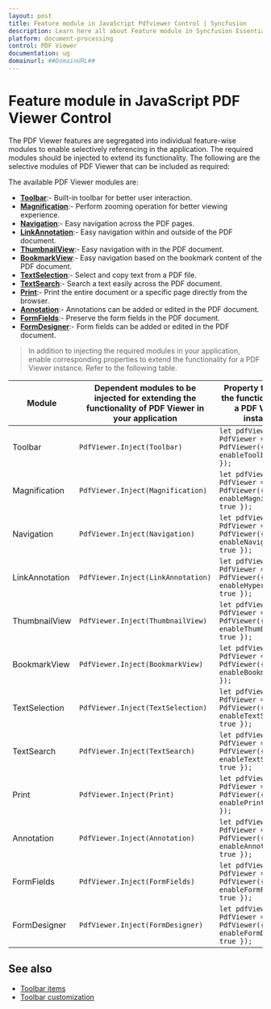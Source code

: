 ```yaml
---
layout: post
title: Feature module in JavaScript Pdfviewer Control | Syncfusion
description: Learn here all about Feature module in Syncfusion Essential JavaScript Pdfviewer control, its elements and more.
platform: document-processing
control: PDF Viewer
documentation: ug
domainurl: ##DomainURL##
---
```


# Feature module in JavaScript PDF Viewer Control

The PDF Viewer features are segregated into individual feature-wise modules to enable selectively referencing in the application. The required modules should be injected to extend its functionality. The following are the selective modules of PDF Viewer that can be included as required:

The available PDF Viewer modules are:

* [**Toolbar**](./toolbar-customization):- Built-in toolbar for better user interaction.
* [**Magnification**](./magnification):- Perform zooming operation for better viewing experience.
* [**Navigation**](./interactive-pdf-navigation/page-navigation):- Easy navigation across the PDF pages.
* [**LinkAnnotation**](./interactive-pdf-navigation/table-of-content-navigation):- Easy navigation within and outside of the PDF document.
* [**ThumbnailView**](./interactive-pdf-navigation/page-thumbnail-navigation):- Easy navigation with in the PDF document.
* [**BookmarkView**](./interactive-pdf-navigation/bookmark-navigation):- Easy navigation based on the bookmark content of the PDF document.
* [**TextSelection**](./textselection):- Select and copy text from a PDF file.
* [**TextSearch**](./text-search):- Search a text easily across the PDF document.
* [**Print**](./print):- Print the entire document or a specific page directly from the browser.
* [**Annotation**](./annotations/text-markup-annotation):- Annotations can be added or edited in the PDF document.
* [**FormFields**](./form-designer/create-programmatically):- Preserve the form fields in the PDF document.
* [**FormDesigner**](./form-designer/create-programmatically):- Form fields can be added or edited in the PDF document.

>In addition to injecting the required modules in your application, enable corresponding properties to extend the functionality for a PDF Viewer instance.
Refer to the following table.

| Module | Dependent modules to be injected for extending the functionality of PDF Viewer in your application | Property to enable the functionality for a PDF Viewer instance |
|---|---|---|
|Toolbar|`PdfViewer.Inject(Toolbar)`|`let pdfViewer: PdfViewer = new PdfViewer({ enableToolbar: true });`|
|Magnification|`PdfViewer.Inject(Magnification)`|`let pdfViewer: PdfViewer = new PdfViewer({ enableMagnification: true });`|
|Navigation|`PdfViewer.Inject(Navigation)`|`let pdfViewer: PdfViewer = new PdfViewer({ enableNavigation: true });`|
|LinkAnnotation|`PdfViewer.Inject(LinkAnnotation)`|`let pdfViewer: PdfViewer = new PdfViewer({ enableHyperlink: true });`|
|ThumbnailView|`PdfViewer.Inject(ThumbnailView)`|`let pdfViewer: PdfViewer = new PdfViewer({ enableThumbnail: true });`|
|BookmarkView|`PdfViewer.Inject(BookmarkView)`|`let pdfViewer: PdfViewer = new PdfViewer({ enableBookmark: true });`|
|TextSelection|`PdfViewer.Inject(TextSelection)`|`let pdfViewer: PdfViewer = new PdfViewer({ enableTextSelection: true });`|
|TextSearch|`PdfViewer.Inject(TextSearch)`|`let pdfViewer: PdfViewer = new PdfViewer({ enableTextSearch: true });`|
|Print|`PdfViewer.Inject(Print)`|`let pdfViewer: PdfViewer = new PdfViewer({ enablePrint: true });`|
|Annotation|`PdfViewer.Inject(Annotation)`|`let pdfViewer: PdfViewer = new PdfViewer({ enableAnnotation: true });`|
|FormFields|`PdfViewer.Inject(FormFields)`|`let pdfViewer: PdfViewer = new PdfViewer({ enableFormFields: true });`|
|FormDesigner|`PdfViewer.Inject(FormDesigner)`|`let pdfViewer: PdfViewer = new PdfViewer({ enableFormDesigner: true });`|

## See also

* [Toolbar items](./toolbar)
* [Toolbar customization](./how-to/customization)